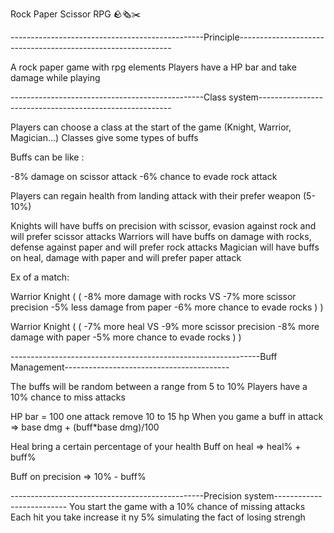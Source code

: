 Rock Paper Scissor RPG
🪨️🗞️✂️



------------------------------------------------Principle-------------------------------------------------------------

A rock paper game with rpg elements
Players have a HP bar and take damage while playing

------------------------------------------------Class system--------------------------------------------------------

Players can choose a class at the start of the game (Knight, Warrior, Magician...)
Classes give some types of buffs

Buffs can be like :

-8% damage on scissor attack
-6% chance to evade rock attack

Players can regain health from landing attack with their prefer weapon (5-10%)

Knights will have buffs on precision with scissor, evasion against rock and will prefer scissor attacks
Warriors will have buffs on damage with rocks, defense against paper and will prefer rock attacks
Magician will have buffs on heal, damage with paper and will prefer paper attack

Ex of a match:

Warrior 										Knight
(											(
  -8% more damage with rocks				VS				  -7% more scissor precision
  -5% less damage from paper								    -6% more chance to evade rocks
)											)

Warrior 										Knight
(											(
  -7% more heal						          VS				  -9% more scissor precision
  -8% more damage with paper								    -5% more chance to evade rocks
)											)

--------------------------------------------------------------Buff Management-----------------------------------------

The buffs will be random between a range from 5 to 10%
Players have a 10% chance to miss attacks

HP bar = 100
one attack remove 10 to 15 hp
When you game a buff in attack => base dmg + (buff*base dmg)/100

Heal bring a certain percentage of your health
Buff on heal => heal% +  buff%

Buff on precision => 10% - buff%

------------------------------------------------Precision system--------------------------
You start the game with a 10% chance of missing attacks 
Each hit you take increase it ny 5%
simulating the fact of losing strengh
